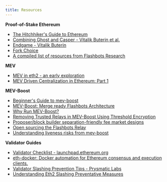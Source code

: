 ```yaml
---
title: Resources
---
```


**Proof-of-Stake Ethereum**

- [The Hitchhiker's Guide to Ethereum](https://members.delphidigital.io/reports/the-hitchhikers-guide-to-ethereum/)
- [Combining Ghost and Casper - Vitalik Buterin et al.](https://arxiv.org/pdf/2003.03052.pdf)
- [Endgame - Vitalik Buterin](https://vitalik.eth.limo/general/2021/12/06/endgame.html)
- [Fork Choice](https://github.com/ethereum/consensus-specs/blob/dev/specs/phase0/fork-choice.md)
- [A compiled list of resources from Flashbots Research](https://github.com/flashbots/mev-boost/wiki/Research#open-questions)

**MEV**

- [MEV in eth2 - an early exploration](https://writings.flashbots.net/mev-eth2/)
- [MEV Driven Centralization in Ethereum: Part 1](https://simbro.medium.com/mev-driven-centralization-in-ethereum-ec829a214f18)

**MEV-Boost**

- [Beginner's Guide to mev-boost](https://writings.flashbots.net/beginners-guide-mevboost/)
- [MEV-Boost: Merge ready Flashbots Architecture](https://ethresear.ch/t/mev-boost-merge-ready-flashbots-architecture/11177)
- [Why Run MEV-Boost?](https://writings.flashbots.net/why-run-mevboost/)
- [Removing Trusted Relays in MEV-Boost Using Threshold Encryption](https://ethresear.ch/t/removing-trusted-relays-in-mev-boost-using-threshold-encryption/13449)
- [Proposer/block builder separation-friendly fee market designs](https://ethresear.ch/t/proposer-block-builder-separation-friendly-fee-market-designs/9725)
- [Open sourcing the Flashbots Relay](https://writings.flashbots.net/Flashbots-Relay-open-sourcing)
- [Understanding liveness risks from mev-boost](https://writings.flashbots.net/understanding-mev-boost-liveness-risks)

**Validator Guides**

- [Validator Checklist - launchpad.ethereum.org](https://launchpad.ethereum.org/en/merge-readiness)
- [eth-docker: Docker automation for Ethereum consensus and execution clients.](https://github.com/eth-educators/eth-docker)
- [Validator Slashing Prevention Tips - Prysmatic Labs](https://medium.com/prysmatic-labs/eth2-slashing-prevention-tips-f6faa5025f50)
- [Understanding Eth2 Slashing Preventative Measures](https://www.bloxstaking.com/blog/ethereum-2-0/understanding-eth2-slashing-preventative-measures/)

